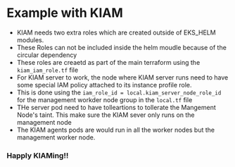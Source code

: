 # Example with KIAM

- KIAM needs two extra roles which are created outside of EKS_HELM modules.
- These Roles can not be included inside the helm moudle because of the circular dependency
- These roles are creaetd as part of the main terraform using the `kiam_iam_role.tf` file
- For KIAM server to work, the node where KIAM server runs need to have some special IAM policy attached to its instance profile role.
- This is done using the `iam_role_id = local.kiam_server_node_role_id` for the management workder node group in the `local.tf` file
- THe server pod need to have tolleartions to tollerate the Mangement Node's taint. This make sure the KIAM sever only runs on the management node
- The KIAM agents pods are would run in all the worker nodes but the management worker node.

### Happly KIAMing!!
